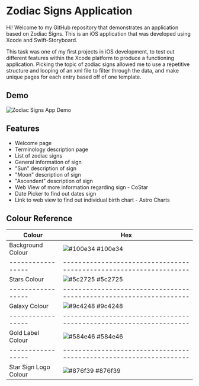 
# Zodiac Signs Application

Hi! Welcome to my GitHub repository that demonstrates an application based on Zodiac Signs. This is an iOS application that was developed using Xcode and Swift-Storyboard. 

This task was one of my first projects in iOS development, to test out different features within the Xcode platform to produce a functioning application. Picking the topic of zodiac signs allowed me to use a repetitive structure and looping of an xml file to filter through the data, and make unique pages for each entry based off of one template.




## Demo

![Zodiac Signs App Demo](ZodiacSign-Demo.GIF)


## Features

- Welcome page
- Terminology description page
- List of zodiac signs
- General information of sign
- "Sun" description of sign
- "Moon" description of sign
- "Ascendent" description of sign
- Web View of more information regarding sign - CoStar
- Date Picker to find out dates sign
- Link to web view to find out individual birth chart - Astro Charts


## Colour Reference

| Colour             | Hex                                                                |
| ----------------- | ------------------------------------------------------------------ |
| Background Colour | ![#100e34](https://via.placeholder.com/10/100e34?text=+) #100e34 |
| ----------------- | ------------------------------------------------------------------ |
| Stars Colour | ![#5c2725](https://via.placeholder.com/10/5c2725?text=+) #5c2725 |
| ----------------- | ------------------------------------------------------------------ |
| Galaxy Colour | ![#9c4248](https://via.placeholder.com/10/9c4248?text=+) #9c4248 |
| ----------------- | ------------------------------------------------------------------ |
| Gold Label Colour | ![#584e46](https://via.placeholder.com/10/584e46?text=+) #584e46 |
| ----------------- | ------------------------------------------------------------------ |
| Star Sign Logo Colour | ![#876f39](https://via.placeholder.com/10/876f39?text=+) #876f39 |


